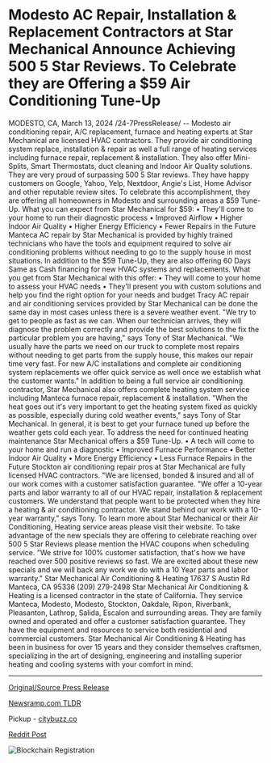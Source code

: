 # Modesto AC Repair, Installation & Replacement Contractors at Star Mechanical Announce Achieving 500 5 Star Reviews. To Celebrate they are Offering a $59 Air Conditioning Tune-Up

MODESTO, CA, March 13, 2024 /24-7PressRelease/ -- Modesto air conditioning repair, A/C replacement, furnace and heating experts at Star Mechanical are licensed HVAC contractors. They provide air conditioning system replace, installation & repair as well a full range of heating services including furnace repair, replacement & installation. They also offer Mini-Splits, Smart Thermostats, duct cleaning and Indoor Air Quality solutions. They are very proud of surpassing 500 5 Star reviews. They have happy customers on Google, Yahoo, Yelp, Nextdoor, Angie's List, Home Advisor and other reputable review sites. To celebrate this accomplishment, they are offering all homeowners in Modesto and surrounding areas a $59 Tune-Up. What you can expect from Star Mechanical for $59:  •	They'll come to your home to run their diagnostic process •	Improved Airflow •	Higher Indoor Air Quality •	Higher Energy Efficiency •	Fewer Repairs in the Future  Manteca AC repair by Star Mechanical is provided by highly trained technicians who have the tools and equipment required to solve air conditioning problems without needing to go to the supply house in most situations. In addition to the $59 Tune-Up, they are also offering 60 Days Same as Cash financing for new HVAC systems and replacements. What you get from Star Mechanical with this offer:  •	They will come to your home to assess your HVAC needs •	They'll present you with custom solutions and help you find the right option for your needs and budget  Tracy AC repair and air conditioning services provided by Star Mechanical can be done the same day in most cases unless there is a severe weather event. "We try to get to people as fast as we can. When our technician arrives, they will diagnose the problem correctly and provide the best solutions to the fix the particular problem you are having," says Tony of Star Mechanical. "We usually have the parts we need on our truck to complete most repairs without needing to get parts from the supply house, this makes our repair time very fast. For new A/C installations and complete air conditioning system replacements we offer quick service as well once we establish what the customer wants."  In addition to being a full service air conditioning contractor, Star Mechanical also offers complete heating system service including Manteca furnace repair, replacement & installation. "When the heat goes out it's very important to get the heating system fixed as quickly as possible, especially during cold weather events," says Tony of Star Mechanical. In general, it is best to get your furnace tuned up before the weather gets cold each year. To address the need for continued heating maintenance Star Mechanical offers a $59 Tune-Up.  •	A tech will come to your home and run a diagnostic •	Improved Furnace Performance •	Better Indoor Air Quality •	More Energy Efficiency •	Less Furnace Repairs in the Future  Stockton air conditioning repair pros at Star Mechanical are fully licensed HVAC contractors. "We are licensed, bonded & insured and all of our work comes with a customer satisfaction guarantee. "We offer a 10-year parts and labor warranty to all of our HVAC repair, installation & replacement customers. We understand that people want to be protected when they hire a heating & air conditioning contractor. We stand behind our work with a 10-year warranty," says Tony.  To learn more about Star Mechanical or their Air Conditioning, Heating service areas please visit their website. To take advantage of the new specials they are offering to celebrate reaching over 500 5 Star Reviews please mention the HVAC coupons when scheduling service. "We strive for 100% customer satisfaction, that's how we have reached over 500 positive reviews so fast. We are excited about these new specials and we will back any work we do with a 10 Year parts and labor warranty."   Star Mechanical Air Conditioning & Heating 17637 S Austin Rd Manteca, CA 95336 (209) 279-2498  Star Mechanical Air Conditioning & Heating is a licensed contractor in the state of California. They service Manteca, Modesto, Modesto, Stockton, Oakdale, Ripon, Riverbank, Pleasanton, Lathrop, Salida, Escalon and surrounding areas. They are family owned and operated and offer a customer satisfaction guarantee. They have the equipment and resources to service both residential and commercial customers. Star Mechanical Air Conditioning & Heating has been in business for over 15 years and they consider themselves craftsmen, specializing in the art of designing, engineering and installing superior heating and cooling systems with your comfort in mind. 

---

[Original/Source Press Release](https://www.24-7pressrelease.com/press-release/509188/modesto-ac-repair-installation-replacement-contractors-at-star-mechanical-announce-achieving-500-5-star-reviews-to-celebrate-they-are-offering-a-59-air-conditioning-tune-up)
                    

[Newsramp.com TLDR](https://newsramp.com/curated-news/licensed-hvac-contractor-offers-59-tune-up-and-special-financing-for-new-hvac-systems/c112d031db65c4f777bb958ab7f4a32c) 


Pickup - [citybuzz.co](https://citybuzz.co/2024/03/13/star-mechanical-celebrates-500-5-star-reviews-with-59-ac-tune-up-offer)
 



[Reddit Post](https://www.reddit.com/r/HealthCareNewsInfo/comments/1bdlcwk/licensed_hvac_contractor_offers_59_tuneup_and/) 



![Blockchain Registration](https://cdn.newsramp.app/24-7PressRelease/qrcode/243/13/volthRDH.webp)